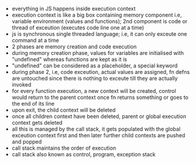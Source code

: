 - everything in JS happens inside execution context
- execution context is like a big box containing memory component i.e, variable environment (values and functions); 2nd component is code or thread of exceution (executes code line one at a time)
- js is synchronous single threaded language; i.e, it can only exceute one command at a time
- 2 phases are memory creation and code execution
- during memory creation phase, values for variables are initialised with "undefined" whereas functions are kept as it is
- "undefined" can be considered as a placeholder, a special keyword
- during phase 2, i.e, code exceution, actual values are assigned, fn defns are untouched since there is nothing to exceute till they are actually invoked
- for every function execution, a new context will be created, control would return to the parent context once fn returns something or goes to the end of its line
- upon exit, the child context will be deleted
- once all children context have been deleted, parent or global execution context gets deleted
- all this is managed by the call stack, it gets populated with the global exceution context first and then later further child contexts are pushed and popped
- call stack maintains the order of execution
- call stack also known as control, program, exception stack
